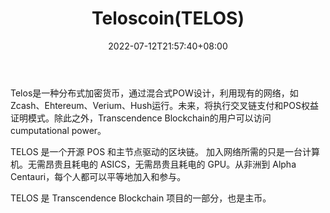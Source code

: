 ﻿---
weight: 
title: "Teloscoin(TELOS)"
description: "Telos是一种分布式加密货币，通过混合式POW设计，利用现有的网络，如Zcash、Ehtereum、Verium、Hush运行"
date: 2022-07-12T21:57:40+08:00
lastmod: 2022-07-12T16:45:40+08:00
draft: false
authors: ["浮尘"]
featuredImage: "teloscointelos.webp"
link: "https://teloscoin.org/"
tags: ["数字代币","Teloscoin(TELOS)"]
categories: ["navigation"]
navigation: ["数字代币"]
lightgallery: true
toc: true
pinned: false
recommend: false
recommend1: false
---
Telos是一种分布式加密货币，通过混合式POW设计，利用现有的网络，如Zcash、Ehtereum、Verium、Hush运行。未来，将执行交叉链支付和POS权益证明模式。除此之外，Transcendence Blockchain的用户可以访问cumputational power。

TELOS 是一个开源 POS 和主节点驱动的区块链。
加入网络所需的只是一台计算机。无需昂贵且耗电的 ASICS，无需昂贵且耗电的 GPU。从非洲到 Alpha Centauri，每个人都可以平等地加入和参与。

TELOS 是 Transcendence Blockchain 项目的一部分，也是主币。